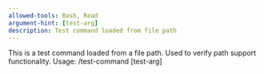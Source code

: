 ```yaml
---
allowed-tools: Bash, Read
argument-hint: [test-arg]
description: Test command loaded from file path
---
```


This is a test command loaded from a file path.
Used to verify path support functionality.
Usage: /test-command [test-arg]